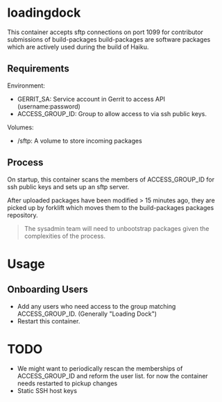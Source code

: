 # loadingdock

This container accepts sftp connections on port 1099 for contributor submissions of build-packages
build-packages are software packages which are actively used during the build of Haiku.

## Requirements

Environment:
  * GERRIT_SA: Service account in Gerrit to access API (username:password)
  * ACCESS_GROUP_ID: Group to allow access to via ssh public keys.

Volumes:
  * /sftp: A volume to store incoming packages

## Process

On startup, this container scans the members of ACCESS_GROUP_ID for ssh public
keys and sets up an sftp server.

After uploaded packages have been modified > 15 minutes ago, they are picked up by forklift
which moves them to the build-packages packages repository.

> The sysadmin team will need to unbootstrap packages given the complexities of the process.

# Usage

## Onboarding Users

* Add any users who need access to the group matching ACCESS_GROUP_ID. (Generally "Loading Dock")
* Restart this container.

# TODO

* We might want to periodically rescan the memberships of ACCESS_GROUP_ID and reform the user list.
  for now the container needs restarted to pickup changes
* Static SSH host keys
